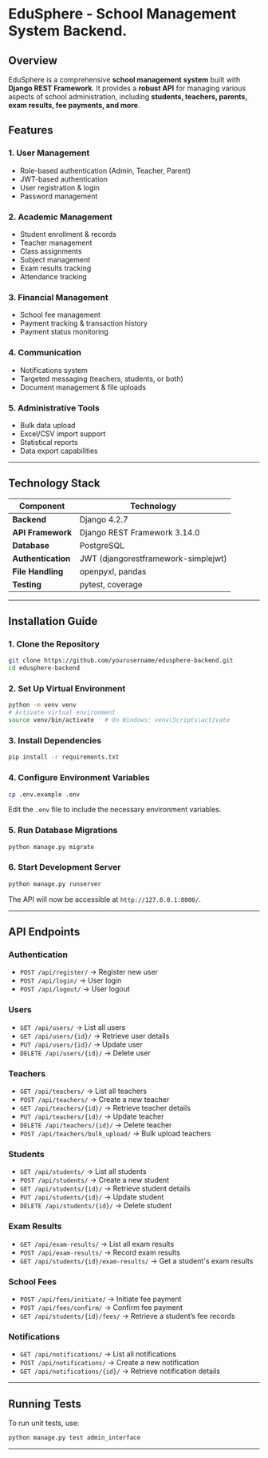 # **EduSphere - School Management System Backend.**

## **Overview**
EduSphere is a comprehensive **school management system** built with **Django REST Framework**. It provides a **robust API** for managing various aspects of school administration, including **students, teachers, parents, exam results, fee payments, and more**.

## **Features**

### **1. User Management**
- Role-based authentication (Admin, Teacher, Parent)
- JWT-based authentication
- User registration & login
- Password management

### **2. Academic Management**
- Student enrollment & records
- Teacher management
- Class assignments
- Subject management
- Exam results tracking
- Attendance tracking

### **3. Financial Management**
- School fee management
- Payment tracking & transaction history
- Payment status monitoring

### **4. Communication**
- Notifications system
- Targeted messaging (teachers, students, or both)
- Document management & file uploads

### **5. Administrative Tools**
- Bulk data upload
- Excel/CSV import support
- Statistical reports
- Data export capabilities

---

## **Technology Stack**

| **Component**         | **Technology** |
|----------------------|------------------|
| **Backend**          | Django 4.2.7 |
| **API Framework**    | Django REST Framework 3.14.0 |
| **Database**         | PostgreSQL |
| **Authentication**   | JWT (djangorestframework-simplejwt) |
| **File Handling**    | openpyxl, pandas |
| **Testing**         | pytest, coverage |

---

## **Installation Guide**

### **1. Clone the Repository**
```bash
git clone https://github.com/yourusername/edusphere-backend.git
cd edusphere-backend
```

### **2. Set Up Virtual Environment**
```bash
python -m venv venv
# Activate virtual environment
source venv/bin/activate   # On Windows: venv\Scripts\activate
```

### **3. Install Dependencies**
```bash
pip install -r requirements.txt
```

### **4. Configure Environment Variables**
```bash
cp .env.example .env
```
Edit the `.env` file to include the necessary environment variables.

### **5. Run Database Migrations**
```bash
python manage.py migrate
```

### **6. Start Development Server**
```bash
python manage.py runserver
```
The API will now be accessible at `http://127.0.0.1:8000/`.

---

## **API Endpoints**

### **Authentication**
- `POST /api/register/` → Register new user  
- `POST /api/login/` → User login  
- `POST /api/logout/` → User logout  

### **Users**
- `GET /api/users/` → List all users  
- `GET /api/users/{id}/` → Retrieve user details  
- `PUT /api/users/{id}/` → Update user  
- `DELETE /api/users/{id}/` → Delete user  

### **Teachers**
- `GET /api/teachers/` → List all teachers  
- `POST /api/teachers/` → Create a new teacher  
- `GET /api/teachers/{id}/` → Retrieve teacher details  
- `PUT /api/teachers/{id}/` → Update teacher  
- `DELETE /api/teachers/{id}/` → Delete teacher  
- `POST /api/teachers/bulk_upload/` → Bulk upload teachers  

### **Students**
- `GET /api/students/` → List all students  
- `POST /api/students/` → Create a new student  
- `GET /api/students/{id}/` → Retrieve student details  
- `PUT /api/students/{id}/` → Update student  
- `DELETE /api/students/{id}/` → Delete student  

### **Exam Results**
- `GET /api/exam-results/` → List all exam results  
- `POST /api/exam-results/` → Record exam results  
- `GET /api/students/{id}/exam-results/` → Get a student's exam results  

### **School Fees**
- `POST /api/fees/initiate/` → Initiate fee payment  
- `POST /api/fees/confirm/` → Confirm fee payment  
- `GET /api/students/{id}/fees/` → Retrieve a student’s fee records  

### **Notifications**
- `GET /api/notifications/` → List all notifications  
- `POST /api/notifications/` → Create a new notification  
- `GET /api/notifications/{id}/` → Retrieve notification details  

---

## **Running Tests**
To run unit tests, use:  
```bash
python manage.py test admin_interface
```

---

